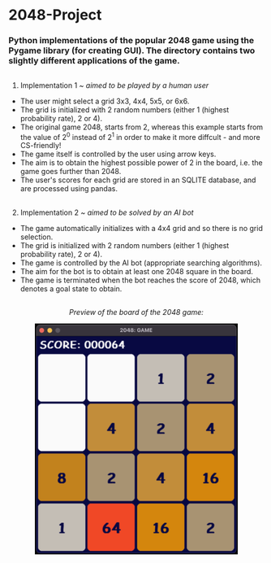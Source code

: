 # 2048-Project

### Python implementations of the popular 2048 game using the Pygame library (for creating GUI). The directory contains two slightly different applications of the game.

##

1. Implementation 1 <i>~ aimed to be played by a human user</i>
  
- The user might select a grid 3x3, 4x4, 5x5, or 6x6. 
- The grid is initialized with 2 random numbers (either 1 (highest probability rate), 2 or 4).
- The original game 2048, starts from 2, whereas this example starts from the value of 2<sup>0</sup> instead of 2<sup>1</sup> in order to make it more diffcult - and more CS-friendly!
- The game itself is controlled by the user using arrow keys.
- The aim is to obtain the highest possible power of 2 in the board, i.e. the game goes further than 2048.
- The user's scores for each grid are stored in an SQLITE database, and are processed using pandas. 

##

2. Implementation 2 <i>~ aimed to be solved by an AI bot</i>

- The game automatically initializes with a 4x4 grid and so there is no grid selection.
- The grid is initialized with 2 random numbers (either 1 (highest probability rate), 2 or 4).
- The game is controlled by the AI bot (appropriate searching algorithms).
- The aim for the bot is to obtain at least one 2048 square in the board.
- The game is terminated when the bot reaches the score of 2048, which denotes a goal state to obtain.

##

<p align="center">
  <i>Preview of the board of the 2048 game:</i>
</p>


<p align="center">
  <img src="imageGUI.png" alt="drawing" width="400" alt="The Image of 2048 Game Board."/>
</p>